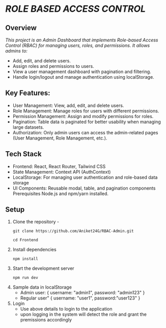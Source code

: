 # **_ROLE BASED ACCESS CONTROL_** #

## Overview
 *This project is an Admin Dashboard that implements Role-based Access Control (RBAC) for managing users, roles, and permissions. It allows admins to:*

 - Add, edit, and delete users.
- Assign roles and permissions to users.
- View a user management dashboard with pagination and filtering.
- Handle login/logout and manage authentication using localStorage.
## Key Features:
- User Management: View, add, edit, and delete users.
 - Role Management: Manage roles for users with different permissions.
- Permission Management: Assign and modify permissions for roles.
- Pagination: Table data is paginated for better usability when managing large datasets.
- Authorization: Only admin users can access the admin-related pages (User Management, Role Management, etc.).
## Tech Stack
- Frontend: React, React Router, Tailwind CSS
- State Management: Context API (AuthContext)
- LocalStorage: For managing user authentication and role-based data storage
- UI Components: Reusable modal, table, and pagination components
Prerequisites
Node.js and npm/yarn installed.

## Setup
1. Clone the repository - 
    ```
    git clone https://github.com/Aniket24G/RBAC-Admin.git

    cd Frontend
    ```
2. Install dependencies  
    ``` 
    npm install
    ```
3. Start the development server  
    ```
    npm run dev
    ```
4. Sample data in localStorage 
    - Admin user: { username: "admin1", password: "admin123" }
    - Regular user" { username: "user1",
    password:"user123" }
5. Login
    - Use above details to login to the application
    - upon logging in the system will detect the role and grant the premissions accordingly
    